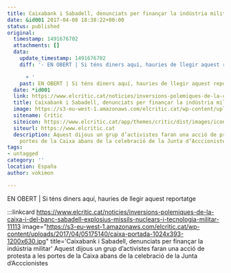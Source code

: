 ```yaml
---
title: Caixabank i Sabadell, denunciats per finançar la indústria militar
date: &id001 2017-04-08 18:38:22+00:00
status: published
original:
  timestamp: 1491676702
  attachments: []
  data:
    update_timestamp: 1491676702
    diff: '- EN OBERT | Si téns diners aquí, hauries de llegir aquest reportatge

      + '
    past: EN OBERT | Si téns diners aquí, hauries de llegir aquest reportatge
  date: *id001
  link: https://www.elcritic.cat/noticies/inversions-polemiques-de-la-caixa-i-del-banc-sabadell-explosius-missils-nuclears-i-tecnologia-militar-11113
  title: Caixabank i Sabadell, denunciats per finançar la indústria militar
  image: https://s3-eu-west-1.amazonaws.com/elcritic.cat/wp-content/uploads/2017/04/05175140/caixa-portada-1024x393-1200x630.jpg
  sitename: Crític
  siteicon: https://www.elcritic.cat/app/themes/critic/dist/images/icons/favicon-32x32_76726e5d.png
  siteurl: https://www.elcritic.cat
  description: Aquest dijous un grup d’activistes faran una acció de protesta a les
    portes de la Caixa abans de la celebració de la Junta d’Acccionistes
tags:
- untagged
category: ''
location: España
author: vokimon

---
```

EN OBERT | Si téns diners aquí, hauries de llegir aquest reportatge

:::linkcard https://www.elcritic.cat/noticies/inversions-polemiques-de-la-caixa-i-del-banc-sabadell-explosius-missils-nuclears-i-tecnologia-militar-11113 image="https://s3-eu-west-1.amazonaws.com/elcritic.cat/wp-content/uploads/2017/04/05175140/caixa-portada-1024x393-1200x630.jpg" title='Caixabank i Sabadell, denunciats per finançar la indústria militar'
    Aquest dijous un grup d’activistes faran una acció de protesta a les portes de la Caixa abans de la celebració de la Junta d’Acccionistes

